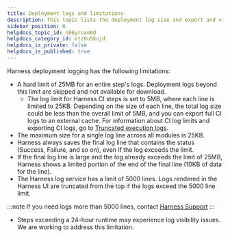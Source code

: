 ```yaml
---
title: Deployment logs and limitations
description: This topic lists the deployment log size and export and viewing limits.
sidebar_position: 6
helpdocs_topic_id: n06yruxm0d
helpdocs_category_id: etz0u5kujd
helpdocs_is_private: false
helpdocs_is_published: true
---
```


Harness deployment logging has the following limitations:

* A hard limit of 25MB for an entire step's logs. Deployment logs beyond this limit are skipped and not available for download.
   * The log limit for Harness CI steps is set to 5MB, where each line is limited to 25KB. Depending on the size of each line, the total log size could be less than the overall limit of 5MB, and you can export full CI logs to an external cache. For information about CI log limits and exporting CI logs, go to [Truncated execution logs](/kb/continuous-integration/continuous-integration-faqs/#truncated-execution-logs).
* The maximum size for a single log line across all modules is 25KB.
* Harness always saves the final log line that contains the status (Success, Failure, and so on), even if the log exceeds the limit.
* If the final log line is large and the log already exceeds the limit of 25MB, Harness shows a limited portion of the end of the final line (10KB of data for the line).
* The Harness log service has a limit of 5000 lines. Logs rendered in the Harness UI are truncated from the top if the logs exceed the 5000 line limit.

:::note
If you need logs more than 5000 lines, contact [Harness Support](mailto:support@harness.io)
:::

* Steps exceeding a 24-hour runtime may experience log visibility issues. We are working to address this limitation.
